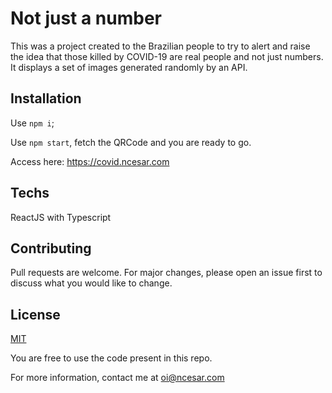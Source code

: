 # Not just a number

This was a project created to the Brazilian people to try to alert and raise the idea that those killed by COVID-19 are real people and not just numbers. It displays a set of images generated randomly by an API.

## Installation

Use `npm i`;

Use `npm start`, fetch the QRCode and you are ready to go.

Access here: https://covid.ncesar.com

## Techs

ReactJS with Typescript

## Contributing

Pull requests are welcome. For major changes, please open an issue first to discuss what you would like to change.

## License

[MIT](https://choosealicense.com/licenses/mit/)

You are free to use the code present in this repo.

For more information, contact me at oi@ncesar.com
